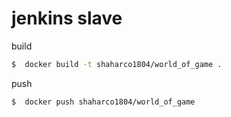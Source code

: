 # jenkins slave
build
```bash
$  docker build -t shaharco1804/world_of_game . 
```
push
```bash
$  docker push shaharco1804/world_of_game
```